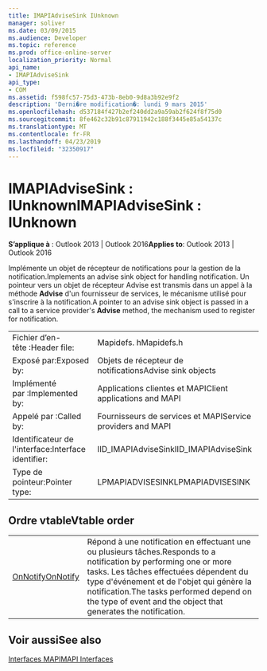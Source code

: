 ```yaml
---
title: IMAPIAdviseSink IUnknown
manager: soliver
ms.date: 03/09/2015
ms.audience: Developer
ms.topic: reference
ms.prod: office-online-server
localization_priority: Normal
api_name:
- IMAPIAdviseSink
api_type:
- COM
ms.assetid: f598fc57-75d3-473b-8eb0-9d8a3b92e9f2
description: 'Derni�re modification�: lundi 9 mars 2015'
ms.openlocfilehash: d537184f427b2ef240dd2a9a59ab2f624f8f75d0
ms.sourcegitcommit: 8fe462c32b91c87911942c188f3445e85a54137c
ms.translationtype: MT
ms.contentlocale: fr-FR
ms.lasthandoff: 04/23/2019
ms.locfileid: "32350917"
---
```

# <a name="imapiadvisesink--iunknown"></a><span data-ttu-id="23731-103">IMAPIAdviseSink : IUnknown</span><span class="sxs-lookup"><span data-stu-id="23731-103">IMAPIAdviseSink : IUnknown</span></span>

  
  
<span data-ttu-id="23731-104">**S’applique à** : Outlook 2013 | Outlook 2016</span><span class="sxs-lookup"><span data-stu-id="23731-104">**Applies to**: Outlook 2013 | Outlook 2016</span></span> 
  
<span data-ttu-id="23731-105">Implémente un objet de récepteur de notifications pour la gestion de la notification.</span><span class="sxs-lookup"><span data-stu-id="23731-105">Implements an advise sink object for handling notification.</span></span> <span data-ttu-id="23731-106">Un pointeur vers un objet de récepteur Advise est transmis dans un appel à la méthode **Advise** d'un fournisseur de services, le mécanisme utilisé pour s'inscrire à la notification.</span><span class="sxs-lookup"><span data-stu-id="23731-106">A pointer to an advise sink object is passed in a call to a service provider's **Advise** method, the mechanism used to register for notification.</span></span> 
  
|||
|:-----|:-----|
|<span data-ttu-id="23731-107">Fichier d’en-tête :</span><span class="sxs-lookup"><span data-stu-id="23731-107">Header file:</span></span>  <br/> |<span data-ttu-id="23731-108">Mapidefs. h</span><span class="sxs-lookup"><span data-stu-id="23731-108">Mapidefs.h</span></span>  <br/> |
|<span data-ttu-id="23731-109">Exposé par:</span><span class="sxs-lookup"><span data-stu-id="23731-109">Exposed by:</span></span>  <br/> |<span data-ttu-id="23731-110">Objets de récepteur de notifications</span><span class="sxs-lookup"><span data-stu-id="23731-110">Advise sink objects</span></span>  <br/> |
|<span data-ttu-id="23731-111">Implémenté par :</span><span class="sxs-lookup"><span data-stu-id="23731-111">Implemented by:</span></span>  <br/> |<span data-ttu-id="23731-112">Applications clientes et MAPI</span><span class="sxs-lookup"><span data-stu-id="23731-112">Client applications and MAPI</span></span>  <br/> |
|<span data-ttu-id="23731-113">Appelé par :</span><span class="sxs-lookup"><span data-stu-id="23731-113">Called by:</span></span>  <br/> |<span data-ttu-id="23731-114">Fournisseurs de services et MAPI</span><span class="sxs-lookup"><span data-stu-id="23731-114">Service providers and MAPI</span></span>  <br/> |
|<span data-ttu-id="23731-115">Identificateur de l'interface:</span><span class="sxs-lookup"><span data-stu-id="23731-115">Interface identifier:</span></span>  <br/> |<span data-ttu-id="23731-116">IID_IMAPIAdviseSink</span><span class="sxs-lookup"><span data-stu-id="23731-116">IID_IMAPIAdviseSink</span></span>  <br/> |
|<span data-ttu-id="23731-117">Type de pointeur:</span><span class="sxs-lookup"><span data-stu-id="23731-117">Pointer type:</span></span>  <br/> |<span data-ttu-id="23731-118">LPMAPIADVISESINK</span><span class="sxs-lookup"><span data-stu-id="23731-118">LPMAPIADVISESINK</span></span>  <br/> |
   
## <a name="vtable-order"></a><span data-ttu-id="23731-119">Ordre vtable</span><span class="sxs-lookup"><span data-stu-id="23731-119">Vtable order</span></span>

|||
|:-----|:-----|
|[<span data-ttu-id="23731-120">OnNotify</span><span class="sxs-lookup"><span data-stu-id="23731-120">OnNotify</span></span>](imapiadvisesink-onnotify.md) <br/> |<span data-ttu-id="23731-121">Répond à une notification en effectuant une ou plusieurs tâches.</span><span class="sxs-lookup"><span data-stu-id="23731-121">Responds to a notification by performing one or more tasks.</span></span> <span data-ttu-id="23731-122">Les tâches effectuées dépendent du type d'événement et de l'objet qui génère la notification.</span><span class="sxs-lookup"><span data-stu-id="23731-122">The tasks performed depend on the type of event and the object that generates the notification.</span></span>  <br/> |
   
## <a name="see-also"></a><span data-ttu-id="23731-123">Voir aussi</span><span class="sxs-lookup"><span data-stu-id="23731-123">See also</span></span>



[<span data-ttu-id="23731-124">Interfaces MAPI</span><span class="sxs-lookup"><span data-stu-id="23731-124">MAPI Interfaces</span></span>](mapi-interfaces.md)

